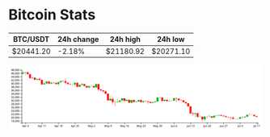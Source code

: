 # Bitcoin Stats

BTC/USDT|24h change|24h high|24h low|
|---|---|---|---|
|$20441.20|-2.18%|$21180.92|$20271.10|

<img src="./chart.svg">

